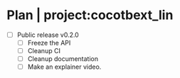 # Plan | project:cocotbext_lin
* [ ] Public release v0.2.0
    * [ ] Freeze the API
    * [ ] Cleanup CI
    * [ ] Cleanup documentation
    * [ ] Make an explainer video.
